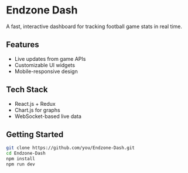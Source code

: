 # Endzone Dash

A fast, interactive dashboard for tracking football game stats in real time.


## Features
- Live updates from game APIs
- Customizable UI widgets
- Mobile-responsive design

## Tech Stack
- React.js + Redux
- Chart.js for graphs
- WebSocket-based live data

## Getting Started
```bash
git clone https://github.com/you/Endzone-Dash.git
cd Endzone-Dash
npm install
npm run dev
